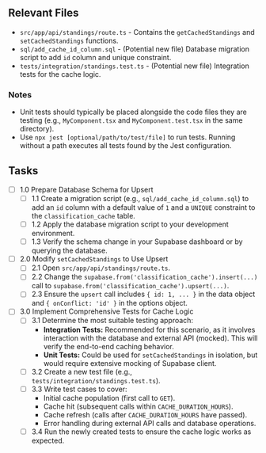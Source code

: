 ## Relevant Files

- `src/app/api/standings/route.ts` - Contains the `getCachedStandings` and `setCachedStandings` functions.
- `sql/add_cache_id_column.sql` - (Potential new file) Database migration script to add `id` column and unique constraint.
- `tests/integration/standings.test.ts` - (Potential new file) Integration tests for the cache logic.

### Notes

- Unit tests should typically be placed alongside the code files they are testing (e.g., `MyComponent.tsx` and `MyComponent.test.tsx` in the same directory).
- Use `npx jest [optional/path/to/test/file]` to run tests. Running without a path executes all tests found by the Jest configuration.

## Tasks

- [ ] 1.0 Prepare Database Schema for Upsert
  - [ ] 1.1 Create a migration script (e.g., `sql/add_cache_id_column.sql`) to add an `id` column with a default value of `1` and a `UNIQUE` constraint to the `classification_cache` table.
  - [ ] 1.2 Apply the database migration script to your development environment.
  - [ ] 1.3 Verify the schema change in your Supabase dashboard or by querying the database.
- [ ] 2.0 Modify `setCachedStandings` to Use Upsert
  - [ ] 2.1 Open `src/app/api/standings/route.ts`.
  - [ ] 2.2 Change the `supabase.from('classification_cache').insert(...)` call to `supabase.from('classification_cache').upsert(...)`.
  - [ ] 2.3 Ensure the `upsert` call includes `{ id: 1, ... }` in the data object and `{ onConflict: 'id' }` in the options object.
- [ ] 3.0 Implement Comprehensive Tests for Cache Logic
  - [ ] 3.1 Determine the most suitable testing approach:
    -   **Integration Tests:** Recommended for this scenario, as it involves interaction with the database and external API (mocked). This will verify the end-to-end caching behavior.
    -   **Unit Tests:** Could be used for `setCachedStandings` in isolation, but would require extensive mocking of Supabase client.
  - [ ] 3.2 Create a new test file (e.g., `tests/integration/standings.test.ts`).
  - [ ] 3.3 Write test cases to cover:
    -   Initial cache population (first call to `GET`).
    -   Cache hit (subsequent calls within `CACHE_DURATION_HOURS`).
    -   Cache refresh (calls after `CACHE_DURATION_HOURS` have passed).
    -   Error handling during external API calls and database operations.
  - [ ] 3.4 Run the newly created tests to ensure the cache logic works as expected.
